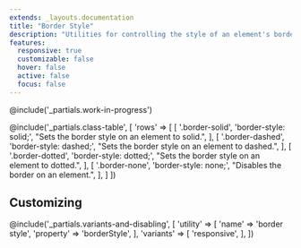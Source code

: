 ```yaml
---
extends: _layouts.documentation
title: "Border Style"
description: "Utilities for controlling the style of an element's borders."
features:
  responsive: true
  customizable: false
  hover: false
  active: false
  focus: false
---
```


@include('_partials.work-in-progress')

@include('_partials.class-table', [
  'rows' => [
    [
      '.border-solid',
      'border-style: solid;',
      "Sets the border style on an element to solid.",
    ],
    [
      '.border-dashed',
      'border-style: dashed;',
      "Sets the border style on an element to dashed.",
    ],
    [
      '.border-dotted',
      'border-style: dotted;',
      "Sets the border style on an element to dotted.",
    ],
    [
      '.border-none',
      'border-style: none;',
      "Disables the border on an element.",
    ],
  ]
])


## Customizing

@include('_partials.variants-and-disabling', [
    'utility' => [
        'name' => 'border style',
        'property' => 'borderStyle',
    ],
    'variants' => [
        'responsive',
    ],
])
